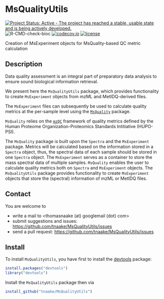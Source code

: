 # MsQualityUtils

[![Project Status: Active - The project has reached a stable, usable state and is being actively developed.](http://www.repostatus.org/badges/latest/active.svg)](http://www.repostatus.org/#active)
![R-CMD-check-bioc](https://github.com/tnaake/MsQualityUtils/workflows/R-CMD-check-bioc/badge.svg)
[![codecov.io](http://codecov.io/github/tnaake/MsQualityUtils/coverage.svg?branch=master)](http://codecov.io/github/tnaake/MsQualityUtls?branch=main)
[![license](http://img.shields.io/badge/license-GPL%20%28%3E=%203%29-brightgreen.svg?style=flat)](http://www.gnu.org/licenses/gpl-3.0.html)

Creation of MsExperiment objects for MsQuality-based QC metric calculation

## Description
Data quality assessment is an integral part of preparatory data analysis 
to ensure sound biological information retrieval. 

We present here the `MsQualityUtils` package, which provides functionality to create
`MsExperiment` objects from mzML and MetIDQ-derived files. 

The `MsExperiment` files can subsequently be used to calculate quality metrics 
at the per-sample level using the 
[`MsQuality`](https://github.com/tnaake/MsQuality) package. 

`MsQuality` relies on the [`mzQC`](https://github.com/HUPO-PSI/mzQC) 
framework of quality metrics defined by the Human Proteome 
Organization-Proteomics Standards Intitiative (HUPO-PSI). 

The `MsQuality` package is built upon the `Spectra` and the `MsExperiment` package.
Metrics will be calculated based on the information stored in a 
`Spectra` object, thus, the spectral data of each sample should be stored
in one `Spectra` object. The `MsExperiment` serves as a container to 
store the mass spectral data of multiple samples. `MsQuality` enables the user
to calculate quality metrics both on `Spectra` and `MsExperiment` objects. 
The `MsQualityUtils` package provides functionality to create `MsExperiment` 
objects that store the (spectral) information of mzML or MetIDQ files. 

## Contact 

You are welcome to 

 * write a mail to <thomasnaake (at) googlemail (dot) com> 
 * submit suggestions and issues: <https://github.com/tnaake/MsQualityUtils/issues>
 * send a pull request: <https://github.com/tnaake/MsQualityUtils/issues> 

## Install
To install `MsQualityUtils`, you have first to install the 
[devtools](http://cran.r-project.org/web/packages/devtools/index.html) package: 

```r
install.packages("devtools")
library("devtools")
```

Install the `MsQualityUtils` package then via
```r
install_github("tnaake/MsQualityUtils")
```


